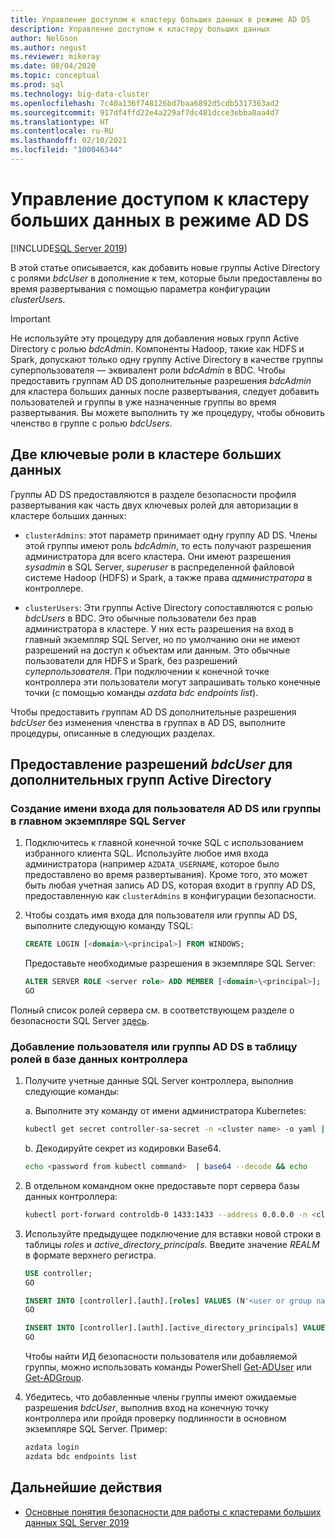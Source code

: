 ```yaml
---
title: Управление доступом к кластеру больших данных в режиме AD DS
description: Управление доступом к кластеру больших данных
author: NelGson
ms.author: negust
ms.reviewer: mikeray
ms.date: 08/04/2020
ms.topic: conceptual
ms.prod: sql
ms.technology: big-data-cluster
ms.openlocfilehash: 7c40a136f748126bd7baa6892d5cdb5317363ad2
ms.sourcegitcommit: 917df4ffd22e4a229af7dc481dcce3ebba0aa4d7
ms.translationtype: HT
ms.contentlocale: ru-RU
ms.lasthandoff: 02/10/2021
ms.locfileid: "100046344"
---
```

# <a name="manage-big-data-cluster-access-in-active-directory-mode"></a>Управление доступом к кластеру больших данных в режиме AD DS

[!INCLUDE[SQL Server 2019](../includes/applies-to-version/sqlserver2019.md)]

В этой статье описывается, как добавить новые группы Active Directory с ролями *bdcUser* в дополнение к тем, которые были предоставлены во время развертывания с помощью параметра конфигурации *clusterUsers*.

>[!IMPORTANT]
>Не используйте эту процедуру для добавления новых групп Active Directory с ролью *bdcAdmin*. Компоненты Hadoop, такие как HDFS и Spark, допускают только одну группу Active Directory в качестве группы суперпользователя — эквивалент роли *bdcAdmin* в BDC. Чтобы предоставить группам AD DS дополнительные разрешения *bdcAdmin* для кластера больших данных после развертывания, следует добавить пользователей и группы в уже назначенные группы во время развертывания. Вы можете выполнить ту же процедуру, чтобы обновить членство в группе с ролью *bdcUsers*.

## <a name="two-overarching-roles-in-the-big-data-cluster"></a>Две ключевые роли в кластере больших данных

Группы AD DS предоставляются в разделе безопасности профиля развертывания как часть двух ключевых ролей для авторизации в кластере больших данных:

* `clusterAdmins`: этот параметр принимает одну группу AD DS. Члены этой группы имеют роль *bdcAdmin*, то есть получают разрешения администратора для всего кластера. Они имеют разрешения *sysadmin* в SQL Server, *superuser* в распределенной файловой системе Hadoop (HDFS) и Spark, а также права *администратора* в контроллере.

* `clusterUsers`: Эти группы Active Directory сопоставляются с ролью *bdcUsers* в BDC. Это обычные пользователи без прав администратора в кластере. У них есть разрешения на вход в главный экземпляр SQL Server, но по умолчанию они не имеют разрешений на доступ к объектам или данным. Это обычные пользователи для HDFS и Spark, без разрешений *суперпользователя*. При подключении к конечной точке контроллера эти пользователи могут запрашивать только конечные точки (с помощью команды *azdata bdc endpoints list*).

Чтобы предоставить группам AD DS дополнительные разрешения *bdcUser* без изменения членства в группах в AD DS, выполните процедуры, описанные в следующих разделах.

## <a name="grant-bdcuser-permissions-to-additional-active-directory-groups"></a>Предоставление разрешений *bdcUser* для дополнительных групп Active Directory

### <a name="create-a-login-for-the-active-directory-user-or-group-in-the-sql-server-master-instance"></a>Создание имени входа для пользователя AD DS или группы в главном экземпляре SQL Server

1. Подключитесь к главной конечной точке SQL с использованием избранного клиента SQL. Используйте любое имя входа администратора (например `AZDATA_USERNAME`, которое было предоставлено во время развертывания). Кроме того, это может быть любая учетная запись AD DS, которая входит в группу AD DS, предоставленную как `clusterAdmins` в конфигурации безопасности.

1. Чтобы создать имя входа для пользователя или группы AD DS, выполните следующую команду TSQL:

   ```sql
   CREATE LOGIN [<domain>\<principal>] FROM WINDOWS;
   ```

   Предоставьте необходимые разрешения в экземпляре SQL Server:

   ```sql
   ALTER SERVER ROLE <server role> ADD MEMBER [<domain>\<principal>];
   GO
   ```

Полный список ролей сервера см. в соответствующем разделе о безопасности SQL Server [здесь](../relational-databases/security/authentication-access/server-level-roles.md).

### <a name="add-the-active-directory-user-or-group-to-the-roles-table-in-the-controller-database"></a>Добавление пользователя или группы AD DS в таблицу ролей в базе данных контроллера

1. Получите учетные данные SQL Server контроллера, выполнив следующие команды:

   а. Выполните эту команду от имени администратора Kubernetes:

   ```bash
   kubectl get secret controller-sa-secret -n <cluster name> -o yaml | grep password
   ```

   b. Декодируйте секрет из кодировки Base64.

   ```bash
   echo <password from kubectl command>  | base64 --decode && echo
   ```

1. В отдельном командном окне предоставьте порт сервера базы данных контроллера:

   ```bash
   kubectl port-forward controldb-0 1433:1433 --address 0.0.0.0 -n <cluster name>
   ```

1. Используйте предыдущее подключение для вставки новой строки в таблицы *roles* и *active_directory_principals*. Введите значение *REALM* в формате верхнего регистра.

   ```sql
   USE controller;
   GO

   INSERT INTO [controller].[auth].[roles] VALUES (N'<user or group name>@<REALM>', 'bdcUser')
   GO

   INSERT INTO [controller].[auth].[active_directory_principals] VALUES (N'<user or group name>@<REALM>', N'<SID>')
   GO
   ```

   Чтобы найти ИД безопасности пользователя или добавляемой группы, можно использовать команды PowerShell [Get-ADUser](/powershell/module/addsadministration/get-aduser/) или [Get-ADGroup](/powershell/module/addsadministration/get-adgroup/).

2. Убедитесь, что добавленные члены группы имеют ожидаемые разрешения *bdcUser*, выполнив вход на конечную точку контроллера или пройдя проверку подлинности в основном экземпляре SQL Server. Пример:

   ```bash
   azdata login
   azdata bdc endpoints list
   ```

## <a name="next-steps"></a>Дальнейшие действия

- [Основные понятия безопасности для работы с кластерами больших данных SQL Server 2019](concept-security.md)
